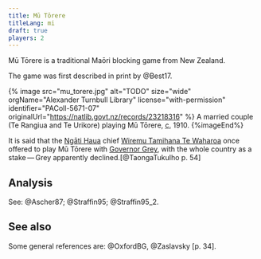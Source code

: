 ```yaml
---
title: Mū Tōrere
titleLang: mi
draft: true
players: 2
---
```


<span lang="mi" class="noun">Mū Tōrere</span> is a traditional Maōri blocking game from New Zealand.

The game was first described in print by @Best17.

{% image src="mu_torere.jpg" alt="TODO"
    size="wide"
    orgName="Alexander Turnbull Library"
    license="with-permission"
    identifier="PAColl-5671-07"
    originalUrl="https://natlib.govt.nz/records/23218316" %}
A married couple (Te Rangiua and Te Urikore) playing Mū Tōrere, <abbr title="circa">c.</abbr> 1910.
{%imageEnd%}

It is said that the [Ngāti
Haua](https://en.wikipedia.org/wiki/Ng%C4%81ti_Hau%C4%81) chief [Wiremu Tamihana
Te Waharoa](https://en.wikipedia.org/wiki/Wiremu_Tamihana) once offered to play
<span lang="mi" class="noun">Mū Tōrere</span> with [Governor
Grey](https://en.wikipedia.org/wiki/George_Grey), with the whole country as a
stake — Grey apparently declined.[@TaongaTukuIho p. 54]

## Analysis

See: @Ascher87; @Straffin95; @Straffin95_2.

## See also

Some general references are: @OxfordBG, @Zaslavsky [p. 34].
